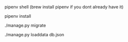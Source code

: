 pipenv shell (brew install pipenv if you dont already have it)

pipenv install

./manage.py migrate

./manage.py loaddata db.json
